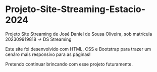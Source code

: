 # Projeto-Site-Streaming-Estacio-2024
Projeto Site Streaming de José Daniel de Sousa Oliveira, sob matrícula 202309919818 -> DS Streaming

Este site foi desenvolvido com HTML, CSS e Bootstrap para trazer um cenáro mais responsivo para as páginas!

Pretendo continuar brincando com esse projeto futuramente.

